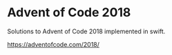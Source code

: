 # Advent of Code 2018

Solutions to Advent of Code 2018 implemented in swift.

<https://adventofcode.com/2018/>


